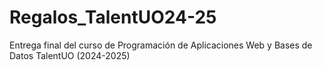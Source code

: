 # Regalos_TalentUO24-25
Entrega final del curso de Programación de Aplicaciones Web y Bases de Datos TalentUO (2024-2025)
